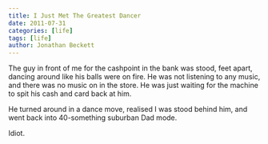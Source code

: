 ```yaml
---
title: I Just Met The Greatest Dancer
date: 2011-07-31
categories: [life]
tags: [life]
author: Jonathan Beckett
---
```


The guy in front of me for the cashpoint in the bank was stood, feet apart, dancing around like his balls were on fire. He was not listening to any music, and there was no music on in the store. He was just waiting for the machine to spit his cash and card back at him.

He turned around in a dance move, realised I was stood behind him, and went back into 40-something suburban Dad mode.

Idiot.